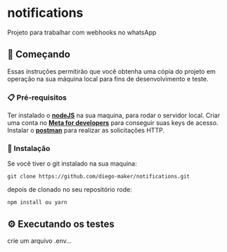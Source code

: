 # notifications

Projeto para trabalhar com webhooks no whatsApp

## 🚀 Começando

Essas instruções permitirão que você obtenha uma cópia do projeto em operação na sua máquina local para fins de desenvolvimento e teste.


### 📋 Pré-requisitos

Ter instalado o **[nodeJS](https://nodejs.org/en/)** na sua maquina, para rodar o servidor local.
Criar uma conta no  **[Meta for developers](https://developers.facebook.com/apps)** para conseguir suas keys de acesso.
Instalar o **[postman](https://www.postman.com/)** para realizar as solicitações HTTP.


### 🔧 Instalação

Se você tiver o git instalado na sua maquina:

```
git clone https://github.com/diego-maker/notifications.git
```

depois de clonado no seu repositório rode:

```
npm install ou yarn
```


## ⚙️ Executando os testes

crie um arquivo .env...
